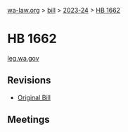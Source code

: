 [wa-law.org](/) > [bill](/bill/) > [2023-24](/bill/2023-24/) > [HB 1662](/bill/2023-24/hb/1662/)

# HB 1662
[leg.wa.gov](https://app.leg.wa.gov/billsummary?BillNumber=1662&Year=2023&Initiative=false)

## Revisions
* [Original Bill](1/)

## Meetings